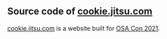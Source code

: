 ## Source code of [cookie.jitsu.com](https://cookie.jitsu.com)

[cookie.jitsu.com](cookie.jitsu.com) is a website built for [OSA Con 2021](https://altinity.com/osa-con-2021/).
